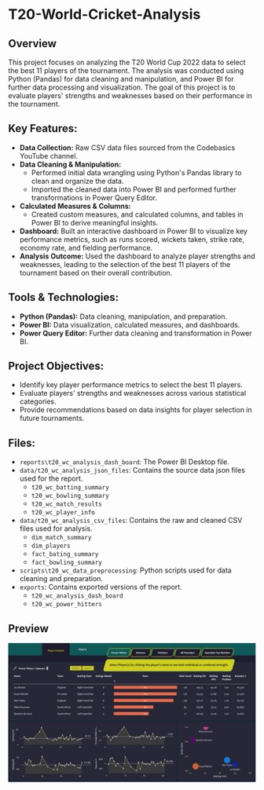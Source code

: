 # T20-World-Cricket-Analysis

## Overview
This project focuses on analyzing the T20 World Cup 2022 data to select the best 11 players of the tournament. The analysis was conducted using Python (Pandas) for data cleaning and manipulation, and Power BI for further data processing and visualization. The goal of this project is to evaluate players' strengths and weaknesses based on their performance in the tournament.

## Key Features:
- **Data Collection:** Raw CSV data files sourced from the Codebasics YouTube channel.
- **Data Cleaning & Manipulation:**
  - Performed initial data wrangling using Python's Pandas library to clean and organize the data.
  - Imported the cleaned data into Power BI and performed further transformations in Power Query Editor.
- **Calculated Measures & Columns:**
  - Created custom measures, and calculated columns, and tables in Power BI to derive meaningful insights.
- **Dashboard:** Built an interactive dashboard in Power BI to visualize key performance metrics, such as runs scored, wickets taken, strike rate, economy rate, and fielding performance.
- **Analysis Outcome:** Used the dashboard to analyze player strengths and weaknesses, leading to the selection of the best 11 players of the tournament based on their overall contribution.
## Tools & Technologies:
  - **Python (Pandas):** Data cleaning, manipulation, and preparation.
  - **Power BI:** Data visualization, calculated measures, and dashboards.
  - **Power Query Editor:** Further data cleaning and transformation in Power BI.
## Project Objectives:
- Identify key player performance metrics to select the best 11 players.
- Evaluate players' strengths and weaknesses across various statistical categories.
- Provide recommendations based on data insights for player selection in future tournaments.

## Files:
- `reports\t20_wc_analysis_dash_board`: The Power BI Desktop file.
- `data/t20_wc_analysis_json_files`: Contains the source data json files used for the report.
  - `t20_wc_batting_summary`
  - `t20_wc_bowling_summary`
  - `t20_wc_match_results`
  - `t20_wc_player_info`
- `data/t20_wc_analysis_csv_files`: Contains the raw and cleaned CSV files used for analysis.
  - `dim_match_summary`
  - `dim_players`
  - `fact_bating_summary`
  - `fact_bowling_summary`
- `scripts\t20_wc_data_preprocessing`: Python scripts used for data cleaning and preparation.
- `exports`: Contains exported versions of the report.
    - `t20_wc_analysis_dash_board`
    - `t20_wc_power_hitters`

## Preview
![T20 WC Analysis Screenshot](exports/t20_wc_power_hitters.png)
